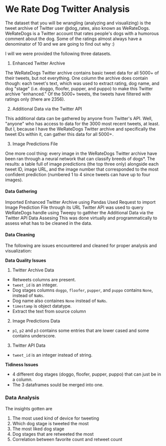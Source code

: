 # We Rate Dog Twitter Analysis

The dataset that you will be wrangling (analyzing and visualizing) is the tweet archive of Twitter user @dog_rates, also known as WeRateDogs. WeRateDogs is a Twitter account that rates people's dogs with a humorous comment about the dog. Some of the ratings almost always have a denominator of 10 and we are going to find out why :)

I will we were provided the following three datasets.

1. Enhanced Twitter Archive

The WeRateDogs Twitter archive contains basic tweet data for all 5000+ of their tweets, but not everything. One column the archive does contain though: each tweet's text, which was used to extract rating, dog name, and dog "stage" (i.e. doggo, floofer, pupper, and puppo) to make this Twitter archive "enhanced." Of the 5000+ tweets, the tweets have filtered with ratings only (there are 2356).


2. Additional Data via the Twitter API

This additional data can be gathered by anyone from Twitter's API. Well, "anyone" who has access to data for the 3000 most recent tweets, at least. But I, because I have the WeRateDogs Twitter archive and specifically the tweet IDs within it, can gather this data for all 5000+.

3. Image Predictions File

One more cool thing: every image in the WeRateDogs Twitter archive have been ran through a neural network that can classify breeds of dogs*. The results: a table full of image predictions (the top three only) alongside each tweet ID, image URL, and the image number that corresponded to the most confident prediction (numbered 1 to 4 since tweets can have up to four images).


#### Data Gathering
Imported Enhanced Twitter Archive using Pandas
Used Request to import Image Prediction File through its URL
Twitter API was used to query WeRateDogs handle using Tweepy to gathher the Additional Data via the Twitter API
Data Assesing
This was done virtually and programmatically to assess what has to be cleaned in the data.

#### Data Cleaning
The following are issues encountered and cleaned for proper analysis and visualization:

**Data Quality Issues**
1. Twitter Archive Data
- Retweets columns are present.
- `tweet_id` is an integer.
- Dog stages columns `doggo`, `floofer`, `pupper`, and `puppo` contains `None`, instead of `NaNs`.
- Dog name also containes `None` instead of `NaNs`.
- `timestamp` is object datatype.
- Extract the text from source column

2. Image Predictions Data
- `p1`, `p2` and `p3` contains some entries that are lower cased and some contains underscore.

3. Twitter API Data
- `tweet_id` is an integer instead of string.

**Tidiness Issues**
- 4 different dog stages (doggo, floofer, pupper, puppo) that can just be in a column.
- The 3 dataframes sould be merged into one.

### Data Analysis
The insights gotten are

1. The most used kind of device for tweeting
2. Which dog stage is tweeted the most
3. The most liked dog stage
4. Dog stages that are retweeted the most
5. Correlation between favorite count and retweet count
